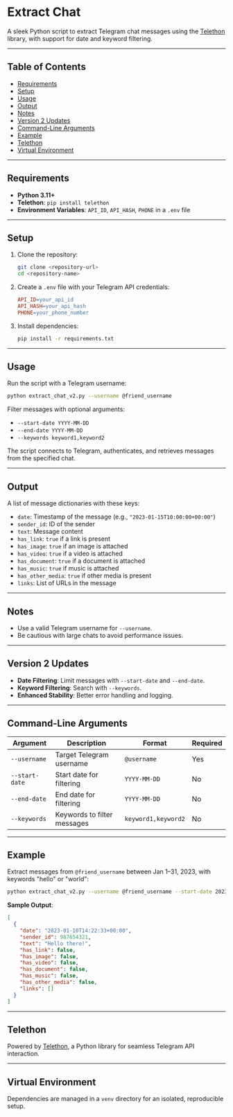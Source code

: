 # Extract Chat

A sleek Python script to extract Telegram chat messages using the [Telethon](https://docs.telethon.dev/) library, with support for date and keyword filtering.

---

## Table of Contents

- [Requirements](#requirements)
- [Setup](#setup)
- [Usage](#usage)
- [Output](#output)
- [Notes](#notes)
- [Version 2 Updates](#version-2-updates)
- [Command-Line Arguments](#command-line-arguments)
- [Example](#example)
- [Telethon](#telethon)
- [Virtual Environment](#virtual-environment)

---

## Requirements

- **Python 3.11+**
- **Telethon**: `pip install telethon`
- **Environment Variables**: `API_ID`, `API_HASH`, `PHONE` in a `.env` file

---

## Setup

1. Clone the repository:
   ```bash
   git clone <repository-url>
   cd <repository-name>
   ```
2. Create a `.env` file with your Telegram API credentials:
   ```makefile
   API_ID=your_api_id
   API_HASH=your_api_hash
   PHONE=your_phone_number
   ```
3. Install dependencies:
   ```bash
   pip install -r requirements.txt
   ```

---

## Usage

Run the script with a Telegram username:
```bash
python extract_chat_v2.py --username @friend_username
```

Filter messages with optional arguments:
- `--start-date YYYY-MM-DD`
- `--end-date YYYY-MM-DD`
- `--keywords keyword1,keyword2`

The script connects to Telegram, authenticates, and retrieves messages from the specified chat.

---

## Output

A list of message dictionaries with these keys:

- `date`: Timestamp of the message (e.g., `"2023-01-15T10:00:00+00:00"`)
- `sender_id`: ID of the sender
- `text`: Message content
- `has_link`: `true` if a link is present
- `has_image`: `true` if an image is attached
- `has_video`: `true` if a video is attached
- `has_document`: `true` if a document is attached
- `has_music`: `true` if music is attached
- `has_other_media`: `true` if other media is present
- `links`: List of URLs in the message

---

## Notes

- Use a valid Telegram username for `--username`.
- Be cautious with large chats to avoid performance issues.

---

## Version 2 Updates

- **Date Filtering**: Limit messages with `--start-date` and `--end-date`.
- **Keyword Filtering**: Search with `--keywords`.
- **Enhanced Stability**: Better error handling and logging.

---

## Command-Line Arguments

| Argument       | Description                            | Format                  | Required |
|----------------|----------------------------------------|-------------------------|----------|
| `--username`   | Target Telegram username              | `@username`             | Yes      |
| `--start-date` | Start date for filtering              | `YYYY-MM-DD`            | No       |
| `--end-date`   | End date for filtering                | `YYYY-MM-DD`            | No       |
| `--keywords`   | Keywords to filter messages           | `keyword1,keyword2`     | No       |

---

## Example

Extract messages from `@friend_username` between Jan 1–31, 2023, with keywords "hello" or "world":
```bash
python extract_chat_v2.py --username @friend_username --start-date 2023-01-01 --end-date 2023-01-31 --keywords hello,world
```

**Sample Output**:
```json
[
  {
    "date": "2023-01-10T14:22:33+00:00",
    "sender_id": 987654321,
    "text": "Hello there!",
    "has_link": false,
    "has_image": false,
    "has_video": false,
    "has_document": false,
    "has_music": false,
    "has_other_media": false,
    "links": []
  }
]
```

---

## Telethon

Powered by [Telethon](https://docs.telethon.dev/), a Python library for seamless Telegram API interaction.

---

## Virtual Environment

Dependencies are managed in a `venv` directory for an isolated, reproducible setup.
